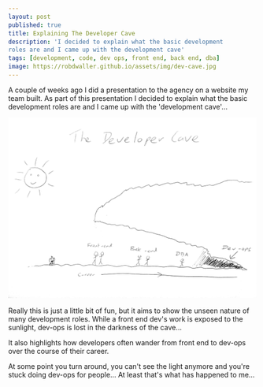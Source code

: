 ```yaml
---
layout: post
published: true
title: Explaining The Developer Cave
description: 'I decided to explain what the basic development
roles are and I came up with the development cave'
tags: [development, code, dev ops, front end, back end, dba]
image: https://robdwaller.github.io/assets/img/dev-cave.jpg
---
```

A couple of weeks ago I did a presentation to the agency on a website my team
built. As part of this presentation I decided to explain what the basic development
roles are and I came up with the 'development cave'...

<img src="/assets/img/dev-cave.jpg" />

Really this is just a little bit of fun, but it aims to show the unseen nature of many development roles. While a front end dev's work is exposed to the sunlight, dev-ops is lost in the darkness of the cave...

It also highlights how developers often wander from front end to dev-ops over the course of their career. 

At some point you turn around, you can't see the light anymore and you're stuck doing dev-ops for people... At least that's what has happened to me...
